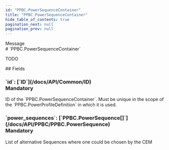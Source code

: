 ```yaml
---
id: "PPBC.PowerSequenceContainer"
title: "PPBC.PowerSequenceContainer"
hide_table_of_contents: true
pagination_next: null
pagination_prev: null
---
```


<div style={{ display: "flex", flexDirection: "row", alignItems: "start", justifyContent: "center" }}>
<div style={{ flexBasis: "35rem", flexGrow: "0", minWidth: "0" }}>
<div style={{ marginLeft: "1rem", marginBottom: "2rem" }}>
<div class="api-title">
<div style={{ width: "fit-content", fontWeight: 500, color: "gray" }}>
Message
</div>
# `PPBC.PowerSequenceContainer`
</div>


TODO

</div>

<div style={{ marginLeft: "1rem" }}>
## Fields
</div>
<div class="field-card">
<h3>`id`: <span className="type-link">[`ID`](/docs/API/Common/ID)</span> <div style={{ float: "right", color: "#888888", fontSize: '10pt', fontWeight: "400" }}>Mandatory</div></h3>
ID of the `PPBC.PowerSequenceContainer`. Must be unique in the scope of the `PPBC.PowerProfileDefinition` in which it is used.

</div>
<div class="field-card">
<h3>`power_sequences`: <span className="type-link">[`PPBC.PowerSequence[]`](/docs/API/PPBC/PPBC.PowerSequence)</span> <div style={{ float: "right", color: "#888888", fontSize: '10pt', fontWeight: "400" }}>Mandatory</div></h3>
List of alternative Sequences where one could be chosen by the CEM

</div>
</div>
</div>